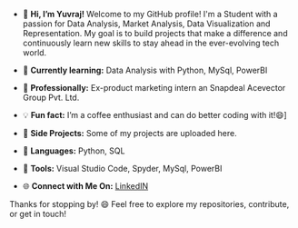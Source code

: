 - 👋 **Hi, I’m Yuvraj!**
  Welcome to my GitHub profile! I'm a Student with a passion for Data Analysis, Market Analysis, Data Visualization and Representation. My goal is to build projects that make a difference and continuously learn new skills to stay ahead in the ever-evolving tech world.

- 🌱 **Currently learning:** Data Analysis with Python, MySql, PowerBI
- 💼 **Professionally:** Ex-product marketing intern an Snapdeal Acevector Group Pvt. Ltd. 
- 💡 **Fun fact:** I’m a coffee enthusiast and can do better coding with it!😄]
- 🎨 **Side Projects:** Some of my projects are uploaded here. 
- 📔 **Languages:** Python, SQL
- 🔩 **Tools:** Visual Studio Code, Spyder, MySql, PowerBI
- 🌐 **Connect with Me On:**
  [LinkedIN](https://www.linkedin.com/in/yuvraj-sharma-15474b22b/)


Thanks for stopping by! 😄 Feel free to explore my repositories, contribute, or get in touch!
